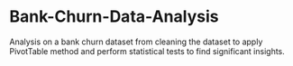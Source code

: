 # Bank-Churn-Data-Analysis
Analysis on a bank churn dataset from cleaning the dataset to apply PivotTable method and perform statistical tests to find significant insights.
